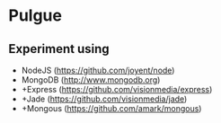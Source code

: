 Pulgue
======

Experiment using
----------------
- NodeJS (https://github.com/joyent/node)
- MongoDB (http://www.mongodb.org)
- +Express (https://github.com/visionmedia/express)
- +Jade (https://github.com/visionmedia/jade)
- +Mongous (https://github.com/amark/mongous)
